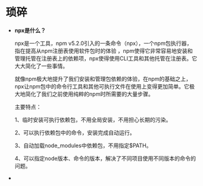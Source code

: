 # 琐碎

- **npx是什么？**

  npx是一个工具，npm v5.2.0引入的一条命令（npx），一个npm包执行器，指在提高从npm注册表使用软件包时的体验 ，npm使得它非常容易地安装和管理托管在注册表上的依赖项，npx使得使用CLI工具和其他托管在注册表。它大大简化了一些事情。

  就像npm极大地提升了我们安装和管理包依赖的体验，在npm的基础之上，npx让npm包中的命令行工具和其他可执行文件在使用上变得更加简单。它极大地简化了我们之前使用纯粹的npm时所需要的大量步骤。

  主要特点：

  1、临时安装可执行依赖包，不用全局安装，不用担心长期的污染。

  2、可以执行依赖包中的命令，安装完成自动运行。

  3、自动加载node_modules中依赖包，不用指定$PATH。

  4、可以指定node版本、命令的版本，解决了不同项目使用不同版本的命令的问题。

- 

